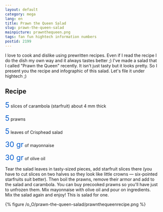 ```yaml
---
layout: default
category: mega
lang: en
title: Prawn the Queen Salad
slug: prawn-the-queen-salad
mainpicture: prawnthequeen.png
tags: fan fun hightech information numbers 
postid: 2199
---
```



I love to cook and dislike using prewritten recipes. Even if I read the recipe I do the dish my own way and it always tastes better ;) I've made a salad that I called "Prawn the Queen" recently. It isn't just tasty but it looks pretty. So I present you the recipe and infographic of this salad. Let's file it under hightech ;)<!--more-->


## Recipe

<span style="font-size: 24px; color: #005bcd;">5</span> slices of carambola (starfruit) about 4 mm thick

<span style="font-size: 24px; color: #005bcd;">5</span> prawns

<span style="font-size: 24px; color: #005bcd;">5</span> leaves of Crisphead salad

<span style="font-size: 24px; color: #005bcd;">30 gr</span> of mayonnaise

<span style="font-size: 24px; color: #005bcd;">30 gr</span> of olive oil

Tear the salad leaves in tasty-sized pieces, add starfruit slices there (you have to cut slices on two halves so they look like little crowns — six-pointed starfruits suit better). Then boil the prawns, remove their armor and add to the salad and carambola. You can buy precooked prawns so you'll have just to unfrozen them. Mix mayonnaise with olive oil and pour on ingredients. Mix the salad again and enjoy! This is salad for one.



{% figure /o_O/prawn-the-queen-salad/prawnthequeenrecipe.png %}


